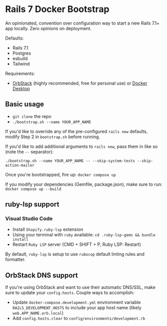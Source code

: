 # Rails 7 Docker Bootstrap

An opinionated, convention over configuration way to start a new Rails 7.1+ app locally. Zero opinions on deployment.

Defaults:

- Rails 7.1
- Postgres
- esbuild
- Tailwind

Requirements:

- [OrbStack](https://orbstack.dev/) (highly recommended, free for personal use) or [Docker Desktop](https://www.docker.com/products/docker-desktop/)

## Basic usage

- `git clone` the repo
- `./bootstrap.sh --name YOUR_APP_NAME`

If you'd like to override any of the pre-configured `rails new` defaults, modify Step 2 in `bootstrap.sh` before running.

If you'd like to add additional arguments to `rails new`, pass them in like so (note the `--` separator):

`./bootstrap.sh --name YOUR_APP_NAME -- --skip-system-tests --skip-action-mailer`

Once you're bootstrapped, fire up: `docker compose up`

If you modify your dependencies (Gemfile, package.json), make sure to run: `docker compose up --build`

## ruby-lsp support

### Visual Studio Code

- Install `Shopify.ruby-lsp` extension
- Using your terminal with `ruby` available: `cd .ruby-lsp-gems && bundle install`
- Restart `Ruby LSP` server (CMD + SHIFT + P, Ruby LSP: Restart)

By default, `ruby-lsp` is setup to use `rubocop` default linting rules and formatter.

## OrbStack DNS support

If you're using OrbStack and want to use their automatic DNS/SSL, make sure to update your `config.hosts`. Couple ways to accomplish:

- Update `docker-compose.development.yml` environment variable `RAILS_DEVELOPMENT_HOSTS` to include your app host name (likely `web.APP_NAME.orb.local`)
- Add `config.hosts.clear` to `config/environments/development.rb`
